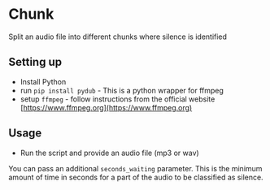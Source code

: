 # Chunk

Split an audio file into different chunks where silence is identified

## Setting up
* Install Python
* run `pip install pydub` - This is a python wrapper for ffmpeg
* setup `ffmpeg` - follow instructions from the official website [https://www.ffmpeg.org](https://www.ffmpeg.org)

## Usage
* Run the script and provide an audio file (mp3 or wav)


You can pass an additional `seconds_waiting` parameter. This is the minimum amount of time in seconds for a part of the audio to be classified as silence.
